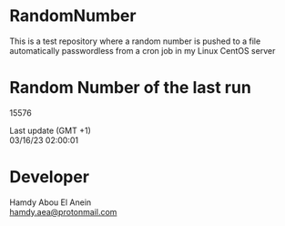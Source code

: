 # RandomNumber    
This is a test repository where a random number is pushed to a file automatically passwordless from a cron job in my Linux CentOS server    
# Random Number of the last run   
15576
      
Last update (GMT +1)    
03/16/23 02:00:01
# Developer    
Hamdy Abou El Anein   
hamdy.aea@protonmail.com
